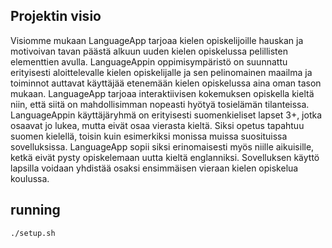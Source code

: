 ## Projektin visio
Visiomme mukaan LanguageApp tarjoaa kielen opiskelijoille hauskan ja motivoivan tavan päästä
alkuun uuden kielen opiskelussa pelillisten elementtien avulla. LanguageAppin oppimisympäristö on
suunnattu erityisesti aloittelevalle kielen opiskelijalle ja sen pelinomainen maailma ja toiminnot
auttavat käyttäjää etenemään kielen opiskelussa aina oman tason mukaan. LanguageApp tarjoaa
interaktiivisen kokemuksen opiskella kieltä niin, että siitä on mahdollisimman nopeasti hyötyä
tosielämän tilanteissa.
LanguageAppin käyttäjäryhmä on erityisesti suomenkieliset lapset 3+, jotka osaavat jo lukea, mutta
eivät osaa vierasta kieltä. Siksi opetus tapahtuu suomen kielellä, toisin kuin esimerkiksi monissa
muissa suosituissa sovelluksissa. LanguageApp sopii siksi erinomaisesti myös niille aikuisille, ketkä
eivät pysty opiskelemaan uutta kieltä englanniksi. Sovelluksen käyttö lapsilla voidaan yhdistää osaksi
ensimmäisen vieraan kielen opiskelua koulussa.


## running
```
./setup.sh
```
